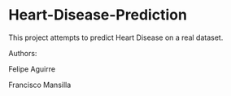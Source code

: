 # Heart-Disease-Prediction

This project attempts to predict Heart Disease on a real dataset. 


Authors:

Felipe Aguirre

Francisco Mansilla

